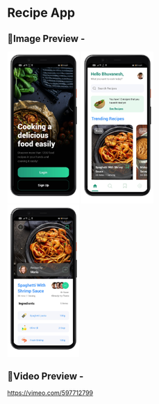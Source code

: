 # Recipe App

## 📱Image Preview -

<p float="left">
  <img src="./preview/login-page.png" width="33%" />
  <img src="./preview/home-page.png" width="33%" /> 
  <img src="./preview/recipe-page.png" width="33%" />
</p>

## 📱Video Preview -

https://vimeo.com/597712799
